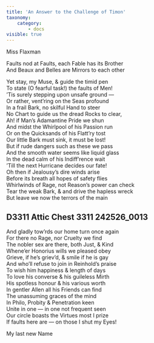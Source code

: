```yaml
---
title: 'An Answer to the Challenge of Timon'
taxonomy:
    category:
        - docs
visible: true
---
```


<div class="author">Miss Flaxman</div>

Faults nod at Faults, each Fable has its Brother  
And Beaux and Belles are Mirrors to each other  
  
Yet stay, my Muse, & guide the timid pen  
To state (O fearful task!) the faults of Men!  
’Tis surely stepping upon unsafe ground —  
Or rather, vent’ring on the Seas profound  
In a frail Bark, no skilful Hand to steer  
No Chart to guide us the dread Rocks to clear,  
Ah! if Man’s Adamantine Pride we shun  
And midst the Whirlpool of his Passion run  
Or on the Quicksands of his Flatt’ry tost  
Our little Bark must sink, it must be lost!  
But if rude dangers such as these we pass  
And the smooth water seems like liquid glass  
In the dead calm of his Indiff’rence wait  
’Till the next Hurricane decides our fate!  
Oh then if Jealousy’s dire winds arise  
Before its breath all hopes of safety flies  
Whirlwinds of Rage, not Reason’s power can check  
Tear the weak Bark, & and drive the hapless wreck  
But leave we now the terrors of the main  
  
## D3311 Attic Chest 3311 242526_0013  
  
And gladly tow’rds our home turn once again  
For there no Rage, nor Cruelty we find  
The nobler sex are there, both Just, & Kind  
Whene’er Honorius wills we pleased obey  
Grieve, if he’s griev’d, & smile if he is gay  
And who’ll refuse to join in Reinhold’s praise  
To wish him happiness & length of days  
To love his converse & his guileless Mirth  
His spotless honour & his various worth  
In gentler Allen all his Friends can find  
The unassuming graces of the mind  
In Philo, Probity & Penetration keen  
Unite in one — in one not frequent seen  
Our circle boasts the Virtues most I prize  
If faults here are — on those I shut my Eyes!  
  
My last new Name